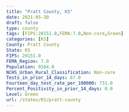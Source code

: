 ```yaml
---
title: "Pratt County, KS"
date: 2021-05-30
draft: false
type: county
tags: [FIPS:20151.0,FEMA:7.0,Non-core,Green]
categories: [KS]
County: Pratt County
State: KS
FIPS: 20151.0
FEMA_Region: 7.0
Population: 9164.0
NCHS_Urban_Rural_Classification: Non-core
Tests_in_prior_14_days: 67.0
Fourteen_day_test_rate_per_100000: 731.0
Percent_Positivity_in_prior_14_days: 0.0
Level: Green
url: /states/KS/pratt-county
---
```



